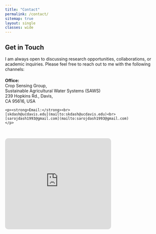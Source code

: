 ```yaml
---
title: "Contact"
permalink: /contact/
sitemap: true
layout: single
classes: wide
---
```


<h2>Get in Touch</h2>
I am always open to discussing research opportunities, collaborations, or academic inquiries. Please feel free to reach out to me with the following channels:<br>

<div style="display: flex; flex-wrap: wrap; gap: 30px; align-items: flex-start; margin-top: 20px;">

  <!-- Left Column: Office & Email -->
  <div style="flex: 1; min-width: 250px;">
    <strong>Office:</strong><br>
    Crop Sensing Group,<br>
    Sustainable Agricultural Water Systems (SAWS)<br>
    239 Hopkins Rd., Davis,<br>
    CA 95616, USA

    <p><strong>Email:</strong><br>
    [skdash@ucdavis.edu](mailto:skdash@ucdavis.edu)<br>
    [sarojdash1993@gmail.com](mailto:sarojdash1993@gmail.com)
    </p>
  </div>

  <!-- Right Column: Google Map -->
  <div style="flex: 0 0 400px;">
    <iframe src="https://www.google.com/maps/embed?pb=!1m18!1m12!1m3!1d14844.44878288891!2d-121.78779341699294!3d38.54158328088058!2m3!1f0!2f0!3f0!3m2!1i1024!2i768!4f13.1!3m3!1m2!1s0x8085286122150705%3A0xdeab4f2561fcb734!2s239%20Hopkins%20Rd%2C%20Davis%2C%20CA%2095616!5e0!3m2!1sen!2sus!4v1757296261310!5m2!1sen!2sus" width="350" height="300" style="border:0;border-radius: 10px;" allowfullscreen="" loading="lazy" referrerpolicy="no-referrer-when-downgrade"></iframe>
  </div>

</div>
